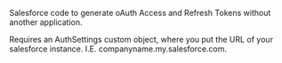 Salesforce code to generate oAuth Access and Refresh Tokens without another application.

Requires an AuthSettings custom object, where you put the URL of your salesforce instance. I.E. companyname.my.salesforce.com.